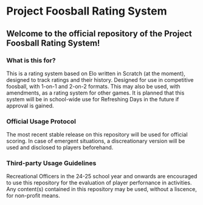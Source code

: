 # Project Foosball Rating System

## Welcome to the official repository of the Project Foosball Rating System!

### What is this for?
This is a rating system based on Elo written in Scratch (at the moment), designed to track ratings and their history.
Designed for use in competitive foosball, with 1-on-1 and 2-on-2 formats. This may also be used, with amendments, as a rating system for other games.
It is planned that this system will be in school-wide use for Refreshing Days in the future if approval is gained.

### Official Usage Protocol
The most recent stable release on this repository will be used for official scoring.
In case of emergent situations, a discreationary version will be used and disclosed to players beforehand.

### Third-party Usage Guidelines
Recreational Officers in the 24-25 school year and onwards are encouraged to use this repository for the evaluation of player perfornance in activities.
Any content(s) contained in this repository may be used, without a liscence, for non-profit means.

